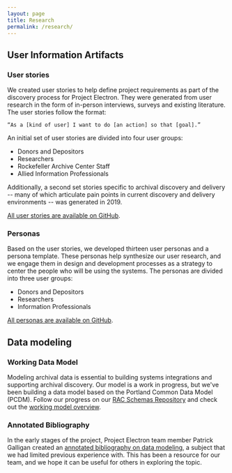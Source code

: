 ```yaml
---
layout: page
title: Research
permalink: /research/
---
```


## User Information Artifacts

### User stories

We created user stories to help define project requirements as part of the discovery process for Project Electron. They were generated from user research in the form of in-person interviews, surveys and existing literature. The user stories follow the format:

`“As a [kind of user] I want to do [an action] so that [goal].”`

An initial set of user stories are divided into four user groups:

  - Donors and Depositors
  - Researchers
  - Rockefeller Archive Center Staff
  - Allied Information Professionals

Additionally, a second set stories specific to archival discovery and delivery -- many of which articulate pain points in current discovery and delivery environments -- was generated in 2019.

[All user stories are available on GitHub](https://github.com/RockefellerArchiveCenter/project_electron/tree/base/user-stories).

### Personas

Based on the user stories, we developed thirteen user personas and a persona template. These personas help synthesize our user research, and we engage them in design and development processes as a strategy to center the people who will be using the systems. The personas are divided into three user groups:

  - Donors and Depositors
  - Researchers
  - Information Professionals

  [All personas are available on GitHub](https://github.com/RockefellerArchiveCenter/personas/tree/base/project-electron-personas).

## Data modeling

### Working Data Model

Modeling archival data is essential to building systems integrations and supporting archival discovery. Our model is a work in progress, but we've been building a data model based on the Portland Common Data Model (PCDM). Follow our progress on our [RAC Schemas Repository](https://github.com/RockefellerArchiveCenter/rac_schemas) and check out the [working model overview](https://github.com/RockefellerArchiveCenter/rac_schemas/blob/base/Simplified_Data_Model.png).

### Annotated Bibliography
In the early stages of the project, Project Electron team member Patrick Galligan created an [annotated bibliography on data modeling](https://github.com/RockefellerArchiveCenter/project_electron/blob/base/bibliography/data_model_bibliography.md), a subject that we had limited previous experience with. This has been a resource for our team, and we hope it can be useful for others in exploring the topic.
